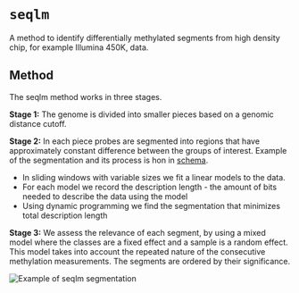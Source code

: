 `seqlm`
=======

A method to identify differentially methylated segments from high density chip, for example Illumina 450K, data. 

Method
------
The seqlm method works in three stages. 

**Stage 1:** The genome is divided into smaller pieces based on a genomic distance cutoff. 

**Stage 2:** In each piece probes are segmented into regions that have approximately constant difference between the groups of interest. Example of the segmentation and its process is hon in [schema].

* In sliding windows with variable sizes we fit a linear models to the data.
* For each model we record the description length - the amount of bits needed to describe the data using the model
* Using dynamic programming we find the segmentation that minimizes total description length

**Stage 3:** We assess the relevance of each segment, by using a mixed model where the classes are a fixed effect and a sample is a random effect. This model takes into account the repeated nature of the consecutive methylation measurements. The segments are ordered by their significance.

![Example of seqlm segmentation][schema]

[schema]: https://raw.github.com/raivokolde/seqlm/gh-pages/pics/schema.png "Example of seqlm segmentation"









